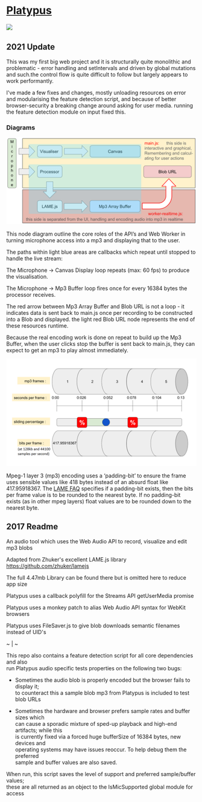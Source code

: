 # <a href="https://par-ity.github.io/platypus">Platypus</a>

<img src="https://i.pinimg.com/originals/17/5e/f2/175ef22c95918002bba266a898644de8.jpg">

## 2021 Update

This was my first big web project and it is structurally quite monolithic and problematic - error handling and setIntervals and driven by global mutations and such.the control flow is quite difficult to follow but largely appears to work performantly.

I've made a few fixes and changes, mostly unloading resources on error and modularising the feature detection script, and because of better browser-security a breaking change around asking for user media. running the feature detection module on input fixed this.

### Diagrams

![I/O diagram of how realtime microphone data is processed](img/platypus-io-process.png?raw=true "Platypus I/O processing diagram")

This node diagram outline the core roles of the API’s and Web Worker in turning microphone access into a mp3 and displaying that to the user.

The paths within light blue areas are callbacks which repeat until stopped to handle the live stream:

The Microphone → Canvas Display loop repeats (max: 60 fps) to produce the visualisation.

The Microphone → Mp3 Buffer loop fires once for every 16384 bytes the processor receives.
 
The red arrow between Mp3 Array Buffer and Blob URL is not a loop - it indicates data is sent back to main.js once per recording to be constructed into a Blob and displayed. the light red Blob URL node represents the end of these resources runtime.

Because the real encoding work is done on repeat to build up the Mp3 Buffer, when the user clicks stop the buffer is sent back to main.js, they can expect to get an mp3 to play almost immediately.

![Diagram of how mp3 frames are sliced for audio editing](img/mp3-frame-editing.png?raw=true "Mp3 frame slicing diagram")

Mpeg-1 layer 3 (mp3) encoding uses a ‘padding-bit’ to ensure the frame uses sensible values like 418 bytes instead of an absurd float like 417.95918367. The [LAME FAQ](https://lame.sourceforge.io/tech-FAQ.txt) specifies if a padding-bit exists, then the bits per frame value is to be rounded to the nearest byte. If no padding-bit exists (as in other mpeg layers) float values are to be rounded down to the nearest byte.

## 2017 Readme

An audio tool which uses the Web Audio API to record, visualize and edit mp3 blobs

Adapted from Zhuker's excellent LAME.js library https://github.com/zhuker/lamejs

The full 4.47mb Library can be found there but is omitted here to reduce app size

Platypus uses a callback polyfill for the Streams API getUserMedia promise

Platypus uses a monkey patch to alias Web Audio API syntax for WebKit browsers

Platypus uses FileSaver.js to give blob downloads semantic filenames instead of UID's

~ | ~

This repo also contains a feature detection script for all core dependencies and also<br>
run Platypus audio specific tests properties on the following two bugs:

- Sometimes the audio blob is properly encoded but the browser fails to display it;<br>
  to counteract this a sample blob mp3 from Platypus is included to test blob URLs

- Sometimes the hardware and browser prefers sample rates and buffer sizes which<br>
  can cause a sporadic mixture of sped-up playback and high-end artifacts; while this<br>
  is currently fixed via a forced huge bufferSize of 16384 bytes, new devices and<br>
  operating systems may have issues reoccur. To help debug them the preferred<br>
  sample and buffer values are also saved.

When run, this script saves the level of support and preferred sample/buffer values;<br>
these are all returned as an object to the IsMicSupported global module for access